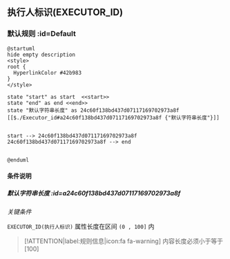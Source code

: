 ## 执行人标识(EXECUTOR_ID) <!-- {docsify-ignore-all} -->

   

### 默认规则 :id=Default

```plantuml
@startuml
hide empty description
<style>
root {
  HyperlinkColor #42b983
}
</style>

state "start" as start  <<start>>
state "end" as end <<end>>
state "默认字符串长度" as 24c60f138bd437d07117169702973a8f [[$./Executor_id#a24c60f138bd437d07117169702973a8f {"默认字符串长度"}]]


start --> 24c60f138bd437d07117169702973a8f 
24c60f138bd437d07117169702973a8f --> end 


@enduml
```

#### 条件说明

##### 默认字符串长度 :id=a24c60f138bd437d07117169702973a8f


*关键条件*


`EXECUTOR_ID(执行人标识)` 属性长度在区间 `(0 , 100]` 内

> [!ATTENTION|label:规则信息|icon:fa fa-warning]
> 内容长度必须小于等于[100]








